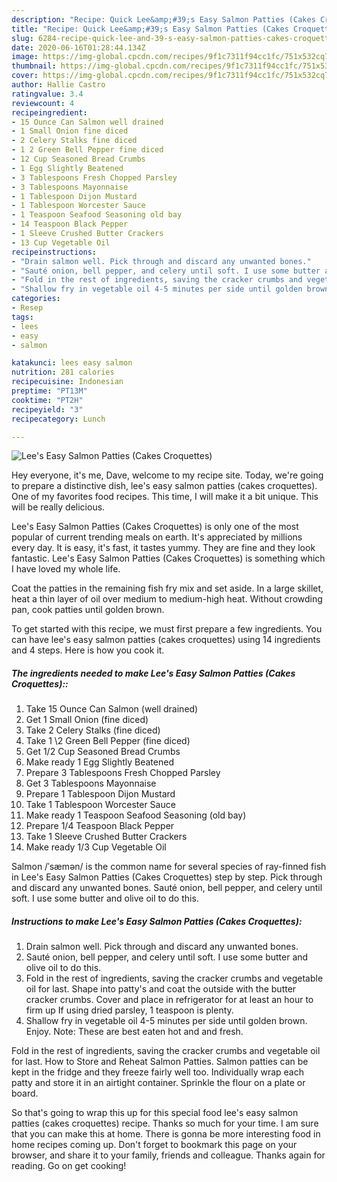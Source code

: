 ```yaml
---
description: "Recipe: Quick Lee&amp;#39;s Easy Salmon Patties (Cakes Croquettes)"
title: "Recipe: Quick Lee&amp;#39;s Easy Salmon Patties (Cakes Croquettes)"
slug: 6284-recipe-quick-lee-and-39-s-easy-salmon-patties-cakes-croquettes
date: 2020-06-16T01:28:44.134Z
image: https://img-global.cpcdn.com/recipes/9f1c7311f94cc1fc/751x532cq70/lees-easy-salmon-patties-cakes-croquettes-recipe-main-photo.jpg
thumbnail: https://img-global.cpcdn.com/recipes/9f1c7311f94cc1fc/751x532cq70/lees-easy-salmon-patties-cakes-croquettes-recipe-main-photo.jpg
cover: https://img-global.cpcdn.com/recipes/9f1c7311f94cc1fc/751x532cq70/lees-easy-salmon-patties-cakes-croquettes-recipe-main-photo.jpg
author: Hallie Castro
ratingvalue: 3.4
reviewcount: 4
recipeingredient:
- 15 Ounce Can Salmon well drained
- 1 Small Onion fine diced
- 2 Celery Stalks fine diced
- 1 2 Green Bell Pepper fine diced
- 12 Cup Seasoned Bread Crumbs
- 1 Egg Slightly Beatened
- 3 Tablespoons Fresh Chopped Parsley
- 3 Tablespoons Mayonnaise
- 1 Tablespoon Dijon Mustard
- 1 Tablespoon Worcester Sauce
- 1 Teaspoon Seafood Seasoning old bay
- 14 Teaspoon Black Pepper
- 1 Sleeve Crushed Butter Crackers
- 13 Cup Vegetable Oil
recipeinstructions:
- "Drain salmon well. Pick through and discard any unwanted bones."
- "Sauté onion, bell pepper, and celery until soft. I use some butter and olive oil to do this."
- "Fold in the rest of ingredients, saving the cracker crumbs and vegetable oil for last. Shape into patty&#39;s and coat the outside with the butter cracker crumbs. Cover and place in refrigerator for at least an hour to firm up If using dried parsley, 1 teaspoon is plenty."
- "Shallow fry in vegetable oil 4-5 minutes per side until golden brown. Enjoy. Note: These are best eaten hot and and fresh."
categories:
- Resep
tags:
- lees
- easy
- salmon

katakunci: lees easy salmon
nutrition: 281 calories
recipecuisine: Indonesian
preptime: "PT13M"
cooktime: "PT2H"
recipeyield: "3"
recipecategory: Lunch

---
```



![Lee&#39;s Easy Salmon Patties (Cakes Croquettes)](https://img-global.cpcdn.com/recipes/9f1c7311f94cc1fc/751x532cq70/lees-easy-salmon-patties-cakes-croquettes-recipe-main-photo.jpg)

Hey everyone, it's me, Dave, welcome to my recipe site. Today, we're going to prepare a distinctive dish, lee&#39;s easy salmon patties (cakes croquettes). One of my favorites food recipes. This time, I will make it a bit unique. This will be really delicious.

Lee&#39;s Easy Salmon Patties (Cakes Croquettes) is only one of the most popular of current trending meals on earth. It's appreciated by millions every day. It is easy, it's fast, it tastes yummy. They are fine and they look fantastic. Lee&#39;s Easy Salmon Patties (Cakes Croquettes) is something which I have loved my whole life.

Coat the patties in the remaining fish fry mix and set aside. In a large skillet, heat a thin layer of oil over medium to medium-high heat. Without crowding pan, cook patties until golden brown.


To get started with this recipe, we must first prepare a few ingredients. You can have lee&#39;s easy salmon patties (cakes croquettes) using 14 ingredients and 4 steps. Here is how you cook it.

##### The ingredients needed to make Lee&#39;s Easy Salmon Patties (Cakes Croquettes)::

1. Take 15 Ounce Can Salmon (well drained)
1. Get 1 Small Onion (fine diced)
1. Take 2 Celery Stalks (fine diced)
1. Take 1 \2 Green Bell Pepper (fine diced)
1. Get 1/2 Cup Seasoned Bread Crumbs
1. Make ready 1 Egg Slightly Beatened
1. Prepare 3 Tablespoons Fresh Chopped Parsley
1. Get 3 Tablespoons Mayonnaise
1. Prepare 1 Tablespoon Dijon Mustard
1. Take 1 Tablespoon Worcester Sauce
1. Make ready 1 Teaspoon Seafood Seasoning (old bay)
1. Prepare 1/4 Teaspoon Black Pepper
1. Take 1 Sleeve Crushed Butter Crackers
1. Make ready 1/3 Cup Vegetable Oil


Salmon /ˈsæmən/ is the common name for several species of ray-finned fish in Lee&#39;s Easy Salmon Patties (Cakes Croquettes) step by step. Pick through and discard any unwanted bones. Sauté onion, bell pepper, and celery until soft. I use some butter and olive oil to do this. 

##### Instructions to make Lee&#39;s Easy Salmon Patties (Cakes Croquettes):

1. Drain salmon well. Pick through and discard any unwanted bones.
1. Sauté onion, bell pepper, and celery until soft. I use some butter and olive oil to do this.
1. Fold in the rest of ingredients, saving the cracker crumbs and vegetable oil for last. Shape into patty&#39;s and coat the outside with the butter cracker crumbs. Cover and place in refrigerator for at least an hour to firm up If using dried parsley, 1 teaspoon is plenty.
1. Shallow fry in vegetable oil 4-5 minutes per side until golden brown. Enjoy. Note: These are best eaten hot and and fresh.


Fold in the rest of ingredients, saving the cracker crumbs and vegetable oil for last. How to Store and Reheat Salmon Patties. Salmon patties can be kept in the fridge and they freeze fairly well too. Individually wrap each patty and store it in an airtight container. Sprinkle the flour on a plate or board. 

So that's going to wrap this up for this special food lee&#39;s easy salmon patties (cakes croquettes) recipe. Thanks so much for your time. I am sure that you can make this at home. There is gonna be more interesting food in home recipes coming up. Don't forget to bookmark this page on your browser, and share it to your family, friends and colleague. Thanks again for reading. Go on get cooking!
